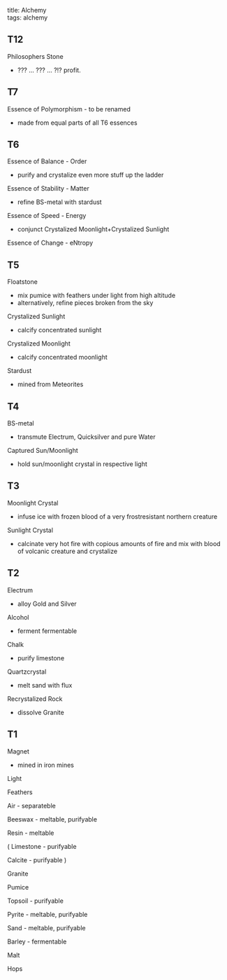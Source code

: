 title: Alchemy  
tags: alchemy  
## T12
Philosophers Stone

* ??? ... ??? ... ?!? profit.

## T7
Essence of Polymorphism - to be renamed

* made from equal parts of all T6 essences

## T6
Essence of Balance - Order

* purify and crystalize even more stuff up the ladder

Essence of Stability - Matter

* refine BS-metal with stardust

Essence of Speed - Energy

* conjunct Crystalized Moonlight+Crystalized Sunlight

Essence of Change - eNtropy

## T5
Floatstone

* mix pumice with feathers under light from high altitude
* alternatively, refine pieces broken from the sky

Crystalized Sunlight

* calcify concentrated sunlight

Crystalized Moonlight

* calcify concentrated moonlight

Stardust

* mined from Meteorites

## T4
BS-metal

* transmute Electrum, Quicksilver and pure Water

Captured Sun/Moonlight

* hold sun/moonlight crystal in respective light 

## T3

Moonlight Crystal

* infuse ice with frozen  blood of a very frostresistant northern creature

Sunlight Crystal

* calcinate very hot fire with copious amounts of fire and mix with blood of volcanic creature and crystalize

## T2
Electrum

* alloy Gold and Silver

Alcohol

* ferment fermentable

Chalk

* purify limestone

Quartzcrystal

* melt sand with flux

Recrystalized Rock

* dissolve Granite

## T1
Magnet

* mined in iron mines

Light

Feathers

Air - separateble

Beeswax - meltable, purifyable

Resin - meltable

(
Limestone - purifyable

Calcite - purifyable
)

Granite

Pumice

Topsoil - purifyable

Pyrite - meltable, purifyable

Sand - meltable, purifyable

Barley - fermentable

Malt

Hops